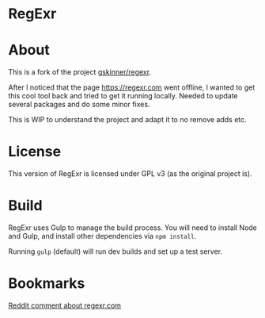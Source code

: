
RegExr
======

# About
This is a fork of the project [gskinner/regexr](https://github.com/gskinner/regexr).

After I noticed that the page https://regexr.com went offline, I wanted to get this cool tool back and tried to get it running locally. Needed to update several packages and do some minor fixes.

This is WIP to understand the project and adapt it to no remove adds etc.

# License
This version of RegExr is licensed under GPL v3 (as the original project is).

# Build
RegExr uses Gulp to manage the build process. You will need to install Node and Gulp, and install other dependencies via `npm install`. 

Running `gulp` (default) will run dev builds and set up a test server.

# Bookmarks
[Reddit comment about regexr.com](https://www.reddit.com/r/regex/comments/1k60oxp/the_best_regex_website_is_currently_down/)

